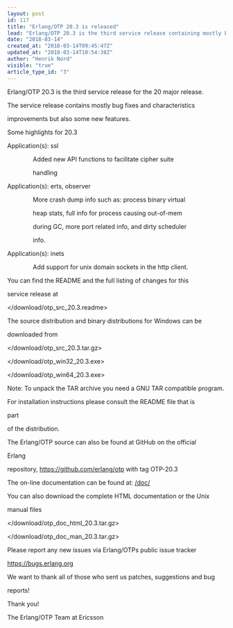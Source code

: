 ```yaml
---
layout: post
id: 117
title: "Erlang/OTP 20.3 is released"
lead: "Erlang/OTP 20.3 is the third service release containing mostly bug fixes and characteristics improvements but also a few features."
date: "2018-03-14"
created_at: "2018-03-14T09:45:47Z"
updated_at: "2018-03-14T10:54:38Z"
author: "Henrik Nord"
visible: "true"
article_type_id: "3"
---
```


Erlang/OTP 20.3 is the third service release for the 20 major release.

The service release contains mostly bug fixes and characteristics

improvements but also some new features.

Some highlights for 20.3

Application(s): ssl

               Added new API functions to facilitate cipher suite

               handling

Application(s): erts, observer

               More crash dump info such as: process binary virtual

               heap stats, full info for process causing out-of-mem

               during GC, more port related info, and dirty scheduler

               info.

Application(s): inets

               Add support for unix domain sockets in the http client.

You can find the README and the full listing of changes for this

service release at

</download/otp_src_20.3.readme>

The source distribution and binary distributions for Windows can be

downloaded from

</download/otp_src_20.3.tar.gz>

</download/otp_win32_20.3.exe>

</download/otp_win64_20.3.exe>

Note: To unpack the TAR archive you need a GNU TAR compatible program.

For installation instructions please consult the README file that is

part

of the distribution.

The Erlang/OTP source can also be found at GitHub on the official

Erlang

repository, <https://github.com/erlang/otp> with tag OTP-20.3

The on-line documentation can be found at: [/doc/](/doc/)

You can also download the complete HTML documentation or the Unix

manual files

</download/otp_doc_html_20.3.tar.gz>

</download/otp_doc_man_20.3.tar.gz>

Please report any new issues via Erlang/OTPs public issue tracker

<https://bugs.erlang.org>

We want to thank all of those who sent us patches, suggestions and bug

reports!

Thank you!

The Erlang/OTP Team at Ericsson
